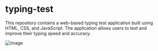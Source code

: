 # typing-test
This repository contains a web-based typing test application built using HTML, CSS, and JavaScript. The application allows users to test and improve their typing speed and accuracy.

![image](https://github.com/ankitjha2023/typing-test/assets/127032700/e8058d2e-a0a1-4590-a43e-265f3626babd)


